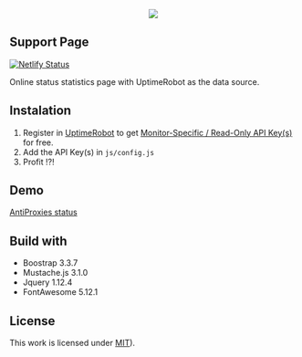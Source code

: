 <p align="center">
  <img src="https://raw.githubusercontent.com/AntiProxies/Debut-Simple-changelog/master/images/logo-t.png">
</p>

<p align="center">
  <h2>Support Page</h2>
</p> 

[![Netlify Status](https://api.netlify.com/api/v1/badges/38e6b4a7-da86-4c22-8581-81e220d32a87/deploy-status)](https://app.netlify.com/sites/vibrant-goldberg-93e828/deploys)


Online status statistics page with UptimeRobot as the data source.


## Instalation

1. Register in [UptimeRobot](https://uptimerobot.com/) to get [Monitor-Specific / Read-Only API Key(s)](https://uptimerobot.com/dashboard.php#mySettings) for free.
2. Add the API Key(s) in `js/config.js`
3. Profit !?!

## Demo

[AntiProxies status](https://status.antiproxies.com)

## Build with

* Boostrap 3.3.7
* Mustache.js 3.1.0
* Jquery 1.12.4
* FontAwesome 5.12.1

## License

This work is licensed under [MIT](LICENSE.md)).
